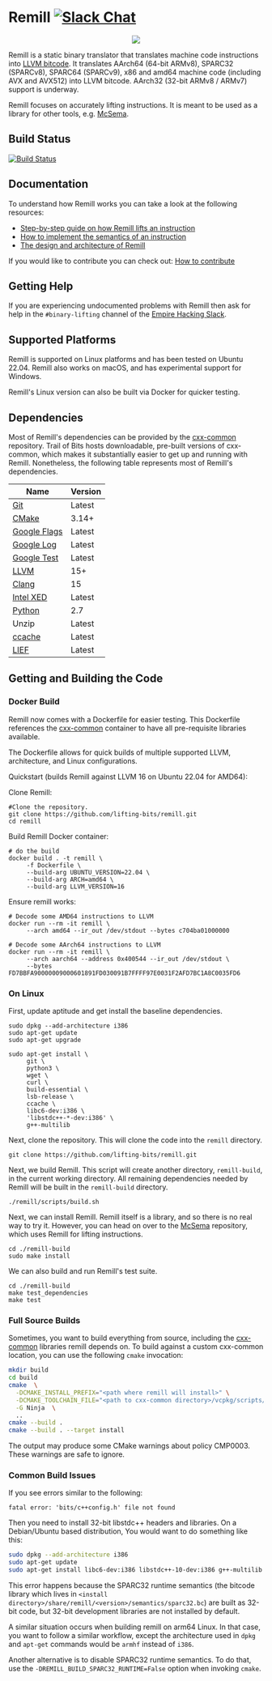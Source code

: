 # Remill [![Slack Chat](http://slack.empirehacking.nyc/badge.svg)](https://slack.empirehacking.nyc/)

<p align="center">
     <img src="docs/images/remill_logo.png" />
</p>

Remill is a static binary translator that translates machine code instructions
into [LLVM bitcode](http://llvm.org/docs/LangRef.html). It translates AArch64 (64-bit ARMv8), SPARC32 (SPARCv8),
SPARC64 (SPARCv9), x86 and amd64 machine code (including AVX and AVX512) into LLVM bitcode. AArch32 (32-bit ARMv8 /
ARMv7) support is underway.

Remill focuses on accurately lifting instructions. It is meant to be used as a library for other tools,
e.g. [McSema](https://github.com/lifting-bits/mcsema).

## Build Status

[![Build Status](https://img.shields.io/github/workflow/status/lifting-bits/remill/CI/master)](https://github.com/lifting-bits/remill/actions?query=workflow%3ACI)

## Documentation

To understand how Remill works you can take a look at the following resources:

- [Step-by-step guide on how Remill lifts an instruction](docs/LIFE_OF_AN_INSTRUCTION.md)
- [How to implement the semantics of an instruction](docs/ADD_AN_INSTRUCTION.md)
- [The design and architecture of Remill](docs/DESIGN.md)

If you would like to contribute you can check out: [How to contribute](docs/CONTRIBUTING.md)

## Getting Help

If you are experiencing undocumented problems with Remill then ask for help in the `#binary-lifting` channel of
the [Empire Hacking Slack](https://slack.empirehacking.nyc/).

## Supported Platforms

Remill is supported on Linux platforms and has been tested on Ubuntu 22.04. Remill also works on macOS, and has
experimental support for Windows.

Remill's Linux version can also be built via Docker for quicker testing.

## Dependencies

Most of Remill's dependencies can be provided by the [cxx-common](https://github.com/lifting-bits/cxx-common)
repository. Trail of Bits hosts downloadable, pre-built versions of cxx-common, which makes it substantially easier to
get up and running with Remill. Nonetheless, the following table represents most of Remill's dependencies.

| Name                                                                                            | Version |
|-------------------------------------------------------------------------------------------------|---------|
| [Git](https://git-scm.com/)                                                                     | Latest  |
| [CMake](https://cmake.org/)                                                                     | 3.14+   |
| [Google Flags](https://github.com/google/glog)                                                  | Latest  |
| [Google Log](https://github.com/google/glog)                                                    | Latest  |
| [Google Test](https://github.com/google/googletest)                                             | Latest  |
| [LLVM](http://llvm.org/)                                                                        | 15+     |
| [Clang](http://clang.llvm.org/)                                                                 | 15      |
| [Intel XED](https://software.intel.com/en-us/articles/xed-x86-encoder-decoder-software-library) | Latest  |
| [Python](https://www.python.org/)                                                               | 2.7     |
| Unzip                                                                                           | Latest  |
| [ccache](https://ccache.dev/)                                                                   | Latest  |
| [LIEF](https://github.com/lief-project/LIEF)                                                    | Latest  |

## Getting and Building the Code

### Docker Build

Remill now comes with a Dockerfile for easier testing. This Dockerfile references
the [cxx-common](https://github.com/lifting-bits/cxx-common) container to have all pre-requisite libraries available.

The Dockerfile allows for quick builds of multiple supported LLVM, architecture, and Linux configurations.

Quickstart (builds Remill against LLVM 16 on Ubuntu 22.04 for AMD64):

Clone Remill:

```shell
#Clone the repository.
git clone https://github.com/lifting-bits/remill.git
cd remill
```

Build Remill Docker container:

```shell
# do the build
docker build . -t remill \
     -f Dockerfile \
     --build-arg UBUNTU_VERSION=22.04 \
     --build-arg ARCH=amd64 \
     --build-arg LLVM_VERSION=16
```

Ensure remill works:

```shell
# Decode some AMD64 instructions to LLVM
docker run --rm -it remill \
     --arch amd64 --ir_out /dev/stdout --bytes c704ba01000000

# Decode some AArch64 instructions to LLVM
docker run --rm -it remill \
     --arch aarch64 --address 0x400544 --ir_out /dev/stdout \
     --bytes FD7BBFA90000009000601891FD030091B7FFFF97E0031F2AFD7BC1A8C0035FD6
```

### On Linux

First, update aptitude and get install the baseline dependencies.

```shell
sudo dpkg --add-architecture i386
sudo apt-get update
sudo apt-get upgrade

sudo apt-get install \
     git \
     python3 \
     wget \
     curl \
     build-essential \
     lsb-release \
     ccache \
     libc6-dev:i386 \
     'libstdc++-*-dev:i386' \
     g++-multilib
```

Next, clone the repository. This will clone the code into the `remill` directory.

```shell
git clone https://github.com/lifting-bits/remill.git
```

Next, we build Remill. This script will create another directory, `remill-build`,
in the current working directory. All remaining dependencies needed
by Remill will be built in the `remill-build` directory.

```shell
./remill/scripts/build.sh
```

Next, we can install Remill. Remill itself is a library, and so there is no real way
to try it. However, you can head on over to the [McSema](https://github.com/lifting-bits/mcsema) repository, which uses
Remill for lifting instructions.

```shell
cd ./remill-build
sudo make install
```

We can also build and run Remill's test suite.

```shell
cd ./remill-build
make test_dependencies
make test
```

### Full Source Builds

Sometimes, you want to build everything from source, including
the [cxx-common](https://github.com/lifting-bits/cxx-common) libraries remill depends on. To build against a custom
cxx-common location, you can use the following `cmake` invocation:

```sh
mkdir build
cd build
cmake  \
  -DCMAKE_INSTALL_PREFIX="<path where remill will install>" \
  -DCMAKE_TOOLCHAIN_FILE="<path to cxx-common directory>/vcpkg/scripts/buildsystems/vcpkg.cmake"  \
  -G Ninja  \
  ..
cmake --build .
cmake --build . --target install
```

The output may produce some CMake warnings about policy CMP0003. These warnings are safe to ignore.

### Common Build Issues

If you see errors similar to the following:

```
fatal error: 'bits/c++config.h' file not found
```

Then you need to install 32-bit libstdc++ headers and libraries. On a Debian/Ubuntu based distribution, You would want
to do something like this:

```sh
sudo dpkg --add-architecture i386
sudo apt-get update
sudo apt-get install libc6-dev:i386 libstdc++-10-dev:i386 g++-multilib
```

This error happens because the SPARC32 runtime semantics (the bitcode library which lives
in `<install directory>/share/remill/<version>/semantics/sparc32.bc`) are built as 32-bit code, but 32-bit development
libraries are not installed by default.

A similar situation occurs when building remill on arm64 Linux. In that case, you want to follow a similar workflow,
except the architecture used in `dpkg` and `apt-get` commands would be `armhf` instead of `i386`.

Another alternative is to disable SPARC32 runtime semantics. To do that, use the `-DREMILL_BUILD_SPARC32_RUNTIME=False`
option when invoking `cmake`.
